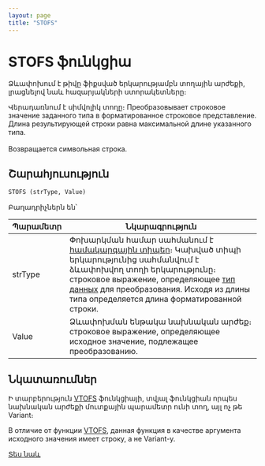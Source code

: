 ```yaml
---
layout: page
title: "STOFS"
---
```


# STOFS ֆունկցիա

Ձևափոխում է թիվը ֆիքսված երկարությամբն տողային արժեքի, լրացնելով նաև հազարյակների ստորակետները։

Վերադառնում է սիմվոլիկ տողը։
Преобразовывает строковое значение заданного типа в форматированное строковое представление. Длина результирующей строки равна максимальной длине указанного типа.<br>
<br>
Возвращается символьная строка.



## Շարահյուսություն

```vb
STOFS (strType, Value)
```

Բաղադրիչներն են՝

| Պարամետր | Նկարագրություն |
|--|--|
| strType | Փոխարկման համար սահմանում է [համակարգային տիպեր](../../../types.md)։ Կախված տիպի երկարությունից սահմանվում է ձևափոխվող տողի երկարությունը։ строковое выражение, определяющее [тип данных](../../../types.md) для преобразования. Исходя из длины типа определяется длина форматированной строки. |
| Value | Ձևափոխման ենթակա նախնական արժեք։ строковое выражение, определяющее исходное значение, подлежащее преобразованию. |

## Նկատառումներ

Ի տարբերություն [VTOFS](VTOFS.md) ֆունկցիայի, տվյալ ֆունկցիան որպես նախնական արժեքի մուտքային պարամետր ունի տող, այլ ոչ թե Variant։

</b>В отличие от функции [VTOFS](VTOFS.html), данная функция в качестве аргумента исходного значения имеет строку, а не Variant-у.

[Տես նաև](VTOFS.md)
